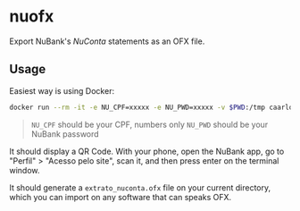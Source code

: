 # nuofx

Export NuBank's _NuConta_ statements as an OFX file.

## Usage

Easiest way is using Docker:

```sh
docker run --rm -it -e NU_CPF=xxxxx -e NU_PWD=xxxxx -v $PWD:/tmp caarlos0/nuofx
```

> `NU_CPF` should be your CPF, numbers only
> `NU_PWD` should be your NuBank password

It should display a QR Code. With your phone, open the NuBank app, go to
"Perfil" > "Acesso pelo site", scan it, and then press enter on the terminal window.

It should generate a `extrato_nuconta.ofx` file on your current directory, 
which you can import on any software that can speaks OFX.
